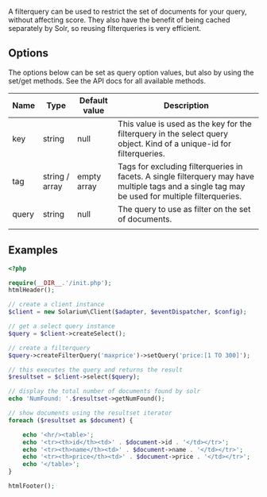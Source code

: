 A filterquery can be used to restrict the set of documents for your query, without affecting score. They also have the benefit of being cached separately by Solr, so reusing filterqueries is very efficient.

Options
-------

The options below can be set as query option values, but also by using the set/get methods. See the API docs for all available methods.

| Name  | Type           | Default value | Description                                                                                                                                      |
|-------|----------------|---------------|--------------------------------------------------------------------------------------------------------------------------------------------------|
| key   | string         | null          | This value is used as the key for the filterquery in the select query object. Kind of a unique-id for filterqueries.                             |
| tag   | string / array | empty array   | Tags for excluding filterqueries in facets. A single filterquery may have multiple tags and a single tag may be used for multiple filterqueries. |
| query | string         | null          | The query to use as filter on the set of documents.                                                                                              |
||

Examples
--------

```php
<?php

require(__DIR__.'/init.php');
htmlHeader();

// create a client instance
$client = new Solarium\Client($adapter, $eventDispatcher, $config);

// get a select query instance
$query = $client->createSelect();

// create a filterquery
$query->createFilterQuery('maxprice')->setQuery('price:[1 TO 300]');

// this executes the query and returns the result
$resultset = $client->select($query);

// display the total number of documents found by solr
echo 'NumFound: '.$resultset->getNumFound();

// show documents using the resultset iterator
foreach ($resultset as $document) {

    echo '<hr/><table>';
    echo '<tr><th>id</th><td>' . $document->id . '</td></tr>';
    echo '<tr><th>name</th><td>' . $document->name . '</td></tr>';
    echo '<tr><th>price</th><td>' . $document->price . '</td></tr>';
    echo '</table>';
}

htmlFooter();

```
